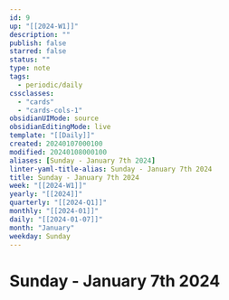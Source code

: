 ```yaml
---
id: 9
up: "[[2024-W1]]"
description: ""
publish: false
starred: false
status: ""
type: note
tags:
  - periodic/daily
cssclasses:
  - "cards"
  - "cards-cols-1"
obsidianUIMode: source
obsidianEditingMode: live
template: "[[Daily]]"
created: 20240107000100
modified: 20240108000100
aliases: [Sunday - January 7th 2024]
linter-yaml-title-alias: Sunday - January 7th 2024
title: Sunday - January 7th 2024
week: "[[2024-W1]]"
yearly: "[[2024]]"
quarterly: "[[2024-Q1]]"
monthly: "[[2024-01]]"
daily: "[[2024-01-07]]"
month: "January"
weekday: Sunday
---
```


# Sunday - January 7th 2024
